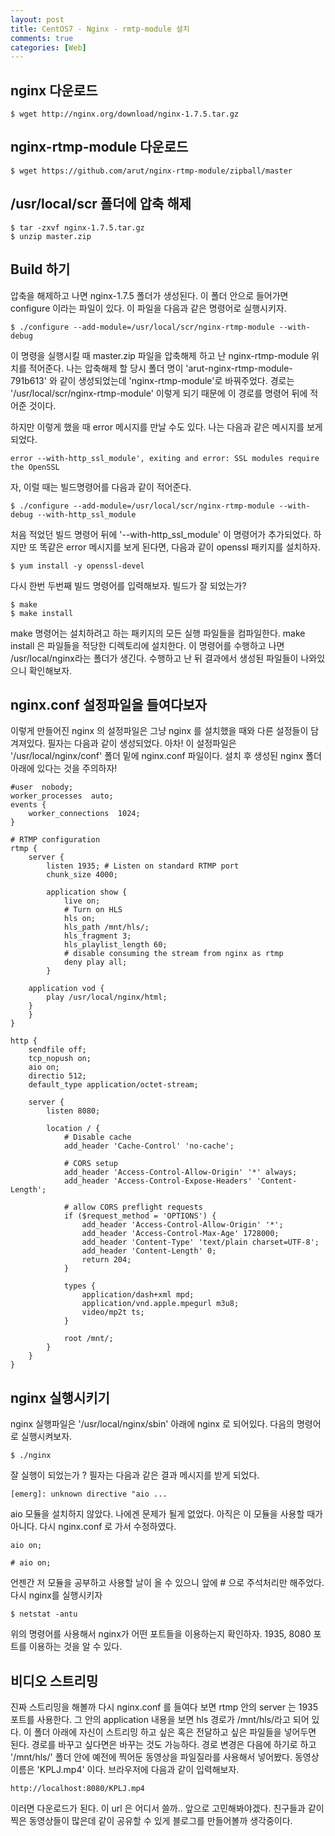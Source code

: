 ```yaml
---
layout: post
title: CentOS7 - Nginx - rmtp-module 설치
comments: true
categories: [Web]
---
```


##  nginx 다운로드

~~~
$ wget http://nginx.org/download/nginx-1.7.5.tar.gz
~~~

## nginx-rtmp-module 다운로드

~~~
$ wget https://github.com/arut/nginx-rtmp-module/zipball/master
~~~

## /usr/local/scr 폴더에 압축 해제

~~~
$ tar -zxvf nginx-1.7.5.tar.gz
$ unzip master.zip
~~~

## Build 하기 

압축을 해제하고 나면 nginx-1.7.5 폴더가 생성된다. 이 폴더 안으로 들어가면 configure 이라는 파일이 있다. 이 파일을 다음과 같은 명령어로 실행시키자.

~~~
$ ./configure --add-module=/usr/local/scr/nginx-rtmp-module --with-debug
~~~

이 명령을 실행시킬 때 master.zip 파일을 압축해제 하고 난 nginx-rtmp-module 위치를 적어준다. 나는 압축해제 할 당시 폴더 명이 'arut-nginx-rtmp-module-791b613' 와 같이 생성되었는데 'nginx-rtmp-module'로 바꿔주었다. 경로는 '/usr/local/scr/nginx-rtmp-module' 이렇게 되기 때문에 이 경로를 명령어 뒤에 적어준 것이다.

하지만 이렇게 했을 때 error 메시지를 만날 수도 있다. 
나는 다음과 같은 메시지를 보게 되었다.

~~~
error --with-http_ssl_module', exiting and error: SSL modules require the OpenSSL
~~~

자, 이럴 때는 빌드명령어를 다음과 같이 적어준다.

~~~
$ ./configure --add-module=/usr/local/scr/nginx-rtmp-module --with-debug --with-http_ssl_module
~~~

처음 적었던 빌드 명령어 뒤에 '--with-http_ssl_module' 이 명령어가 추가되었다. 하지만 또 똑같은 error 메시지를 보게 된다면, 다음과 같이 openssl 패키지를 설치하자.

~~~
$ yum install -y openssl-devel
~~~

다시 한번 두번째 빌드 명령어를 입력해보자. 빌드가 잘 되었는가? 

~~~
$ make
$ make install
~~~

make 명령어는 설치하려고 하는 패키지의 모든 실행 파일들을 컴파일한다.
make install 은 파일들을 적당한 디렉토리에 설치한다.
이 명령어를 수행하고 나면 /usr/local/nginx라는 폴더가 생긴다. 수행하고 난 뒤 결과에서 생성된 파일들이 나와있으니 확인해보자.


## nginx.conf 설정파일을 들여다보자

이렇게 만들어진 nginx 의 설정파일은 그냥 nginx 를 설치했을 때와 다른 설정들이 담겨져있다. 필자는 다음과 같이 생성되었다. 
아차! 이 설정파일은 '/usr/local/nginx/conf' 폴더 밑에 nginx.conf 파일이다. 설치 후 생성된 nginx 폴더 아래에 있다는 것을 주의하자!

~~~
#user  nobody;
worker_processes  auto;
events {
    worker_connections  1024;
}

# RTMP configuration
rtmp {
    server {
        listen 1935; # Listen on standard RTMP port
        chunk_size 4000;

        application show {
            live on;
            # Turn on HLS
            hls on;
            hls_path /mnt/hls/;
            hls_fragment 3;
            hls_playlist_length 60;
            # disable consuming the stream from nginx as rtmp
            deny play all;
        }
	
	application vod {
		play /usr/local/nginx/html;
	}
    }
}

http {
    sendfile off;
    tcp_nopush on;
    aio on;
    directio 512;
    default_type application/octet-stream;

    server {
        listen 8080;

        location / {
            # Disable cache
            add_header 'Cache-Control' 'no-cache';

            # CORS setup
            add_header 'Access-Control-Allow-Origin' '*' always;
            add_header 'Access-Control-Expose-Headers' 'Content-Length';

            # allow CORS preflight requests
            if ($request_method = 'OPTIONS') {
                add_header 'Access-Control-Allow-Origin' '*';
                add_header 'Access-Control-Max-Age' 1728000;
                add_header 'Content-Type' 'text/plain charset=UTF-8';
                add_header 'Content-Length' 0;
                return 204;
            }

            types {
                application/dash+xml mpd;
                application/vnd.apple.mpegurl m3u8;
                video/mp2t ts;
            }

            root /mnt/;
        }
    }
}
~~~
## nginx 실행시키기

nginx 실행파일은 '/usr/local/nginx/sbin' 아래에 nginx 로 되어있다. 다음의 명령어로 실행시켜보자.

~~~
$ ./nginx
~~~

잘 실행이 되었는가 ? 필자는 다음과 같은 결과 메시지를 받게 되었다.

~~~
[emerg]: unknown directive "aio ...
~~~

aio 모듈을 설치하지 않았다. 나에겐 문제가 될게 없었다. 아직은 이 모듈을 사용할 때가 아니다.  다시 nginx.conf 로 가서 수정하였다. 

~~~
aio on;
~~~

~~~
# aio on;
~~~

언젠간 저 모듈을 공부하고 사용할 날이 올 수 있으니 앞에 # 으로 주석처리만 해주었다.
다시 nginx를 실행시키자

~~~
$ netstat -antu
~~~

위의 명령어를 사용해서 nginx가 어떤 포트들을 이용하는지 확인하자.
1935, 8080 포트를 이용하는 것을 알 수 있다.

## 비디오 스트리밍
진짜 스트리밍을 해볼까
다시 nginx.conf 를 들여다 보면 rtmp 안의 server 는 1935 포트를 사용한다. 그 안의 application 내용을 보면 hls 경로가 /mnt/hls/라고 되어 있다. 이 폴더 아래에 자신이 스트리밍 하고 싶은 혹은 전달하고 싶은 파일들을 넣어두면 된다. 경로를 바꾸고 싶다면은 바꾸는 것도 가능하다.
경로 변경은 다음에 하기로 하고 '/mnt/hls/' 폴더 안에 예전에 찍어둔 동영상을 파일질라를 사용해서 넣어봤다. 동영상 이름은 'KPLJ.mp4' 이다. 
브라우저에 다음과 같이 입력해보자.

~~~
http://localhost:8080/KPLJ.mp4
~~~

이러면 다운로드가 된다.
이 url 은 어디서 쓸까..
앞으로 고민해봐야겠다. 친구들과 같이 찍은 동영상들이 많은데 같이 공유할 수 있게 블로그를 만들어볼까 생각중이다. 
